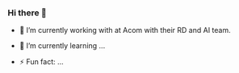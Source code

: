 ### Hi there 👋

- 🔭 I’m currently working with at Acom with their RD and AI team.
- 🌱 I’m currently learning ...

- ⚡ Fun fact: ...

